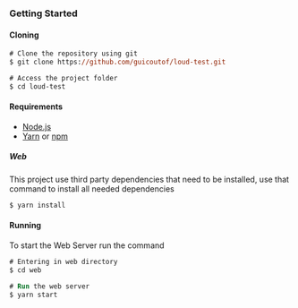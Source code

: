 
### Getting Started

#### Cloning

```ps
# Clone the repository using git
$ git clone https://github.com/guicoutof/loud-test.git

# Access the project folder
$ cd loud-test
```

#### Requirements
* [Node.js](https://nodejs.org/en/)
* [Yarn](https://yarnpkg.com) or [npm](https://www.npmjs.com)

##### Web

This project use third party dependencies that need to be installed, use that command to install all needed dependencies

```ps
$ yarn install
```

#### Running

To start the Web Server run the command

```ps
# Entering in web directory
$ cd web

# Run the web server
$ yarn start
```
